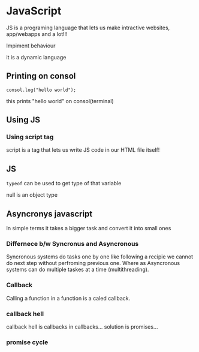 # JavaScript

JS is a programing language that lets us make intractive websites, app/webapps and a lot!!!

Impiment behaviour

it is a dynamic language

## Printing on consol

`consol.log("hello world");`

this prints "hello world" on consol(terminal)

## Using JS

### Using script tag

script is a tag that lets us write JS code in our HTML file itself!

## JS

`typeof` can be used to get type of that variable

null is an object type

## Asyncronys javascript

In simple terms it takes a bigger task and convert it into small ones

### Differnece b/w Syncronus and Asyncronous

Syncronous systems do tasks one by one like following a recipie we cannot do next step without perfroming previous one.
Where as Asyncronous systems can do multiple taskes at a time (multithreading).

### Callback

Calling a function in a function is a caled callback.

### callback hell

callback hell is callbacks in callbacks...
solution is promises...

### promise cycle
